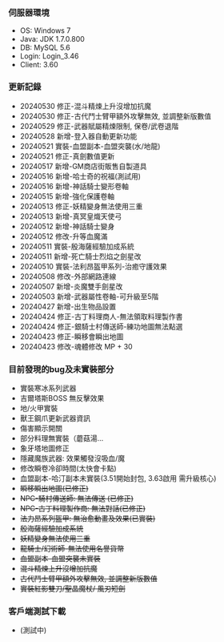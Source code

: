 ### 伺服器環境
- OS: Windows 7 
- Java: JDK 1.7.0.800
- DB: MySQL 5.6
- Login: Login_3.46
- Client: 3.60 

### 更新記錄
- 20240530 修正-混斗精煉上升沒增加抗魔
- 20240530 修正-古代鬥士臂甲額外攻擊無效, 並調整新版數值
- 20240529 修正-武器賦屬精煉限制, 保卷/武卷退階
- 20240528 新增-登入器自動更新功能
- 20240521 實裝-血盟副本-血盟突襲(水/地龍)
- 20240521 修正-真劍數值更新
- 20240517 新增-GM商店街販售自製道具
- 20240516 新增-哈士奇的祝福(測試用)
- 20240516 新增-神話騎士變形卷軸
- 20240515 新增-強化保護卷軸
- 20240513 修正-妖精變身無法使用三重
- 20240513 新增-真冥皇熾天使弓
- 20240512 新增-神話騎士變身
- 20240512 修改-升等血魔滿
- 20240511 實裝-殷海薩經驗加成系統
- 20240511 新增-死亡騎士烈焰之劍星改
- 20240510 實裝-法利昂盔甲系列-治癒守護效果
- 20240508 修改-外部網路連線
- 20240507 新增-炎魔雙手劍星改
- 20240503 新增-武器屬性卷軸-可升級至5階
- 20240427 新增-出生物品設置
- 20240424 修正-古丁料理商人-無法領取料理製作書
- 20240424 修正-銀騎士村傳送師-練功地圖無法點選
- 20240423 修正-瞬移會瞬出地圖
- 20240423 修改-魂體修改 MP + 30

### 目前發現的bug及未實裝部分
- 實裝寒冰系列武器
- 吉爾塔斯BOSS 無反擊效果
- 地/火甲實裝
- 獸王鋼爪更新武器資訊
- 傷害顯示開關
- 部分料理無實裝（蘑菇湯…
- 象牙塔地圖修正
- 隱藏魔族武器: 效果觸發沒吸血/魔
- 修改瞬卷冷卻時間(太快會卡點)
- 血盟副本-哈汀副本未實裝(3.51開始封包, 3.63啟用 需升級核心)
- ~~瞬移瞬出地圖(已修正)~~
- ~~NPC-騎村傳送師: 無法傳送 (已修正)~~
- ~~NPC-古丁料理製作商: 無法對話(已修正)~~
- ~~法力昂系列盔甲: 無治愈動畫及效果(已實裝)~~
- ~~殷海薩經驗加成系統~~
- ~~妖精變身無法使用三重~~
- ~~龍騎士/幻術師-無法使用名譽貨幣~~
- ~~血盟副本-血盟突襲未實裝~~
- ~~混斗精煉上升沒增加抗魔~~
- ~~古代鬥士臂甲額外攻擊無效, 並調整新版數值~~
- ~~實裝紅影雙刀/聖晶魔杖/ 風刃短劍~~
### 客戶端測試下載
- (測試中)
